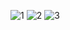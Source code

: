 ![1](https://github.com/notso-kushal/Calculator/assets/121866448/fef43a6d-88fb-45ce-b45f-27bfd7000866)
![2](https://github.com/notso-kushal/Calculator/assets/121866448/c576b05c-2164-46e5-aa44-6e0303f17ea5)
![3](https://github.com/notso-kushal/Calculator/assets/121866448/3f885595-79d6-4ea1-948e-3229e24a18fb)
